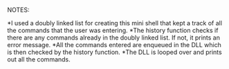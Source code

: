 NOTES:

*I used a doubly linked list for creating this mini shell that kept a track of all the commands that the user was entering. 
*The history function checks if there are any commands already in the doubly linked list. If not, it prints an error message. 
*All the commands entered are enqueued in the DLL which is then checked by the history function. 
*The DLL is looped over and prints out all the commands. 


